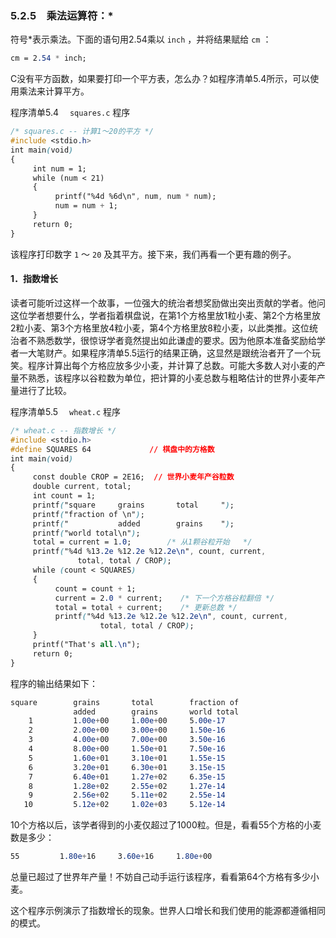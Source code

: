 ### 5.2.5　乘法运算符：*

符号*表示乘法。下面的语句用2.54乘以 `inch` ，并将结果赋给 `cm` ：

```css
cm = 2.54 * inch;
```

C没有平方函数，如果要打印一个平方表，怎么办？如程序清单5.4所示，可以使用乘法来计算平方。

程序清单5.4　 `squares.c` 程序

```css
/* squares.c -- 计算1～20的平方 */
#include <stdio.h>
int main(void)
{
     int num = 1;
     while (num < 21)
     {
          printf("%4d %6d\n", num, num * num);
          num = num + 1;
     }
     return 0;
}
```

该程序打印数字 `1` ～ `20` 及其平方。接下来，我们再看一个更有趣的例子。

#### 1．指数增长

读者可能听过这样一个故事，一位强大的统治者想奖励做出突出贡献的学者。他问这位学者想要什么，学者指着棋盘说，在第1个方格里放1粒小麦、第2个方格里放2粒小麦、第3个方格里放4粒小麦，第4个方格里放8粒小麦，以此类推。这位统治者不熟悉数学，很惊讶学者竟然提出如此谦虚的要求。因为他原本准备奖励给学者一大笔财产。如果程序清单5.5运行的结果正确，这显然是跟统治者开了一个玩笑。程序计算出每个方格应放多少小麦，并计算了总数。可能大多数人对小麦的产量不熟悉，该程序以谷粒数为单位，把计算的小麦总数与粗略估计的世界小麦年产量进行了比较。

程序清单5.5　 `wheat.c` 程序

```css
/* wheat.c -- 指数增长 */
#include <stdio.h>
#define SQUARES 64             // 棋盘中的方格数
int main(void)
{
     const double CROP = 2E16;  // 世界小麦年产谷粒数
     double current, total;
     int count = 1;
     printf("square     grains       total     ");
     printf("fraction of \n");
     printf("           added        grains    ");
     printf("world total\n");
     total = current = 1.0;        /* 从1颗谷粒开始   */
     printf("%4d %13.2e %12.2e %12.2e\n", count, current,
               total, total / CROP);
     while (count < SQUARES)
     {
          count = count + 1;
          current = 2.0 * current;    /* 下一个方格谷粒翻倍 */
          total = total + current;    /* 更新总数 */
          printf("%4d %13.2e %12.2e %12.2e\n", count, current,
                    total, total / CROP);
     }
     printf("That's all.\n");
     return 0;
}
```

程序的输出结果如下：

```css
square        grains       total        fraction of
              added        grains       world total
    1         1.00e+00     1.00e+00     5.00e-17
    2         2.00e+00     3.00e+00     1.50e-16
    3         4.00e+00     7.00e+00     3.50e-16
    4         8.00e+00     1.50e+01     7.50e-16
    5         1.60e+01     3.10e+01     1.55e-15
    6         3.20e+01     6.30e+01     3.15e-15
    7         6.40e+01     1.27e+02     6.35e-15
    8         1.28e+02     2.55e+02     1.27e-14
    9         2.56e+02     5.11e+02     2.55e-14
   10         5.12e+02     1.02e+03     5.12e-14
```

10个方格以后，该学者得到的小麦仅超过了1000粒。但是，看看55个方格的小麦数是多少：

```css
55         1.80e+16     3.60e+16     1.80e+00
```

总量已超过了世界年产量！不妨自己动手运行该程序，看看第64个方格有多少小麦。

这个程序示例演示了指数增长的现象。世界人口增长和我们使用的能源都遵循相同的模式。

